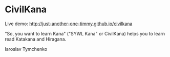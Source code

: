 CivilKana
=========

Live  demo: http://just-another-one-timmy.github.io/civilkana

"So, you want to learn Kana" ("SYWL Kana" or CivilKana) helps you to learn read Katakana and Hiragana.

Iaroslav Tymchenko

